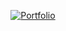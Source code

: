 <div align="center">

[![Portfolio](https://img.shields.io/badge/Portfolio-Visit%20Now-403678?style=for-the-badge)](https://iesmeralda.github.io)

</div>
